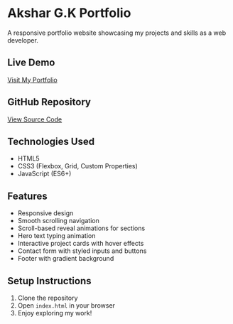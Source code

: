 # Akshar G.K Portfolio

A responsive portfolio website showcasing my projects and skills as a web developer.

## Live Demo
[Visit My Portfolio](https://akshargk.github.io/My-protfolio/)

## GitHub Repository
[View Source Code](https://github.com/akshargk/My-protfolio.git)

## Technologies Used
- HTML5
- CSS3 (Flexbox, Grid, Custom Properties)
- JavaScript (ES6+)

## Features
- Responsive design
- Smooth scrolling navigation
- Scroll-based reveal animations for sections
- Hero text typing animation
- Interactive project cards with hover effects
- Contact form with styled inputs and buttons
- Footer with gradient background

## Setup Instructions
1. Clone the repository
2. Open `index.html` in your browser
3. Enjoy exploring my work!



